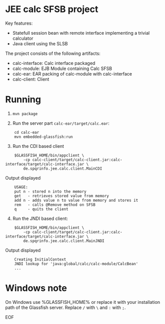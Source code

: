 JEE calc SFSB project
=====================

Key features:

- Statefull session bean with remote interface implementing a trivial calculator
- Java client using the SLSB

The project consists of the following artifacts:

- calc-interface: Calc interface packaged
- calc-module: EJB Module containing Calc SFSB
- calc-ear: EAR packing of calc-module with calc-interface
- calc-client: Client

Running
=======

1) `mvn package`

2) Run the server part `calc-ear/target/calc.ear`:
```shell
    cd calc-ear
    mvn embedded-glassfish:run
```

3) Run the CDI based client
```shell
    $GLASSFISH_HOME/bin/appclient \
        -cp calc-client/target/calc-client.jar:calc-interface/target/calc-interface.jar \
        de.spqrinfo.jee.calc.client.MainCDI
```

Output displayed
```
    USAGE:
    put n - stored n into the memory
    get   - retrieves stored value from memory
    add n - adds value n to value from memory and stores it
    rem   - calls @Remove method on SFSB
    q     - quits the client
```

4) Run the JNDI based client:
```shell
    $GLASSFISH_HOME/bin/appclient \
        -cp calc-client/target/calc-client.jar:calc-interface/target/calc-interface.jar \
        de.spqrinfo.jee.calc.client.MainJNDI
```

Output displayed
```
    Creating InitialContext
    JNDI lookup for 'java:global/calc/calc-module/CalcBean'
    ...
```

Windows note
============

On Windows use %GLASSFISH_HOME% or replace it with your installation
path of the Glassfish server. Replace `/` with `\` and `:` with `;`.

EOF
